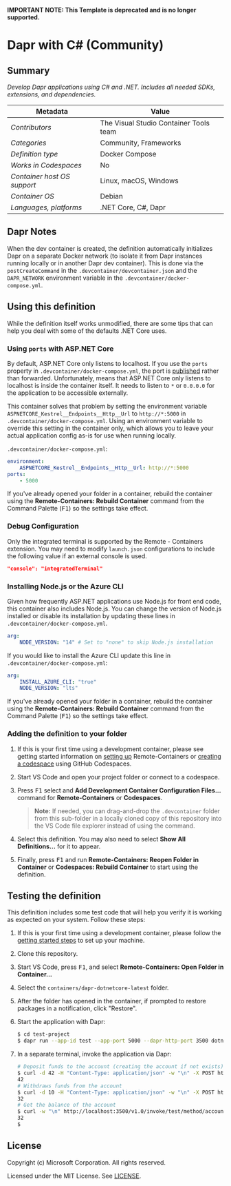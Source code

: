 **IMPORTANT NOTE: This Template is deprecated and is no longer supported.**

# Dapr with C# (Community)

## Summary

_Develop Dapr applications using C# and .NET. Includes all needed SDKs,
extensions, and dependencies._

| Metadata                    | Value                                  |
| --------------------------- | -------------------------------------- |
| _Contributors_              | The Visual Studio Container Tools team |
| _Categories_                | Community, Frameworks                  |
| _Definition type_           | Docker Compose                         |
| _Works in Codespaces_       | No                                     |
| _Container host OS support_ | Linux, macOS, Windows                  |
| _Container OS_              | Debian                                 |
| _Languages, platforms_      | .NET Core, C#, Dapr                    |

## Dapr Notes

When the dev container is created, the definition automatically initializes Dapr
on a separate Docker network (to isolate it from Dapr instances running locally
or in another Dapr dev container). This is done via the `postCreateCommand` in
the `.devcontainer/devcontainer.json` and the `DAPR_NETWORK` environment
variable in the `.devcontainer/docker-compose.yml`.

## Using this definition

While the definition itself works unmodified, there are some tips that can help
you deal with some of the defaults .NET Core uses.

### Using `ports` with ASP.NET Core

By default, ASP.NET Core only listens to localhost. If you use the `ports`
property in `.devcontainer/docker-compose.yml`, the port is
[published](https://docs.docker.com/config/containers/container-networking/#published-ports)
rather than forwarded. Unfortunately, means that ASP.NET Core only listens to
localhost is inside the container itself. It needs to listen to `*` or `0.0.0.0`
for the application to be accessible externally.

This container solves that problem by setting the environment variable
`ASPNETCORE_Kestrel__Endpoints__Http__Url` to `http://*:5000` in
`.devcontainer/docker-compose.yml`. Using an environment variable to override
this setting in the container only, which allows you to leave your actual
application config as-is for use when running locally.

`.devcontainer/docker-compose.yml`:

```yaml
environment:
    ASPNETCORE_Kestrel__Endpoints__Http__Url: http://*:5000
ports:
    - 5000
```

If you've already opened your folder in a container, rebuild the container using
the **Remote-Containers: Rebuild Container** command from the Command Palette
(<kbd>F1</kbd>) so the settings take effect.

### Debug Configuration

Only the integrated terminal is supported by the Remote - Containers extension.
You may need to modify `launch.json` configurations to include the following
value if an external console is used.

```json
"console": "integratedTerminal"
```

### Installing Node.js or the Azure CLI

Given how frequently ASP.NET applications use Node.js for front end code, this
container also includes Node.js. You can change the version of Node.js installed
or disable its installation by updating these lines in
`.devcontainer/docker-compose.yml`.

```yaml
arg:
    NODE_VERSION: "14" # Set to "none" to skip Node.js installation
```

If you would like to install the Azure CLI update this line in
`.devcontainer/docker-compose.yml`:

```yaml
arg:
    INSTALL_AZURE_CLI: "true"
    NODE_VERSION: "lts"
```

If you've already opened your folder in a container, rebuild the container using
the **Remote-Containers: Rebuild Container** command from the Command Palette
(<kbd>F1</kbd>) so the settings take effect.

### Adding the definition to your folder

1. If this is your first time using a development container, please see getting
   started information on
   [setting up](https://aka.ms/vscode-remote/containers/getting-started)
   Remote-Containers or
   [creating a codespace](https://aka.ms/ghcs-open-codespace) using GitHub
   Codespaces.

2. Start VS Code and open your project folder or connect to a codespace.

3. Press <kbd>F1</kbd> select and **Add Development Container Configuration
   Files...** command for **Remote-Containers** or **Codespaces**.

    > **Note:** If needed, you can drag-and-drop the `.devcontainer` folder from
    > this sub-folder in a locally cloned copy of this repository into the VS
    > Code file explorer instead of using the command.

4. Select this definition. You may also need to select **Show All
   Definitions...** for it to appear.

5. Finally, press <kbd>F1</kbd> and run **Remote-Containers: Reopen Folder in
   Container** or **Codespaces: Rebuild Container** to start using the
   definition.

## Testing the definition

This definition includes some test code that will help you verify it is working
as expected on your system. Follow these steps:

1. If this is your first time using a development container, please follow the
   [getting started steps](https://aka.ms/vscode-remote/containers/getting-started)
   to set up your machine.
2. Clone this repository.
3. Start VS Code, press <kbd>F1</kbd>, and select **Remote-Containers: Open
   Folder in Container...**
4. Select the `containers/dapr-dotnetcore-latest` folder.
5. After the folder has opened in the container, if prompted to restore packages
   in a notification, click "Restore".
6. Start the application with Dapr:

    ```bash
    $ cd test-project
    $ dapr run --app-id test --app-port 5000 --dapr-http-port 3500 dotnet run
    ```

7. In a separate terminal, invoke the application via Dapr:

    ```bash
    # Deposit funds to the account (creating the account if not exists)
    $ curl -d 42 -H "Content-Type: application/json" -w "\n" -X POST http://localhost:3500/v1.0/invoke/test/method/accounts/123/deposit
    42
    # Withdraws funds from the account
    $ curl -d 10 -H "Content-Type: application/json" -w "\n" -X POST http://localhost:3500/v1.0/invoke/test/method/accounts/123/withdraw
    32
    # Get the balance of the account
    $ curl -w "\n" http://localhost:3500/v1.0/invoke/test/method/accounts/123
    32
    $
    ```

## License

Copyright (c) Microsoft Corporation. All rights reserved.

Licensed under the MIT License. See
[LICENSE](https://github.com/microsoft/vscode-dev-containers/blob/main/LICENSE).
